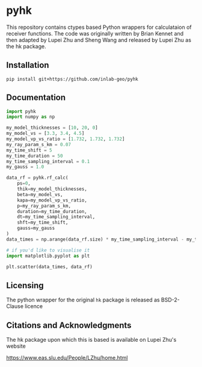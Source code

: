 # pyhk

This repository contains ctypes based Python wrappers for calculataion 
of receiver functions. The code was originally written by Brian Kennet and 
then adapted by Lupei Zhu and Sheng Wang and released by Lupei Zhu as the hk 
package.

## Installation
```
pip install git+https://github.com/inlab-geo/pyhk
```

## Documentation


```python
import pyhk
import numpy as np

my_model_thicknesses = [10, 20, 0]
my_model_vs = [3.3, 3.4, 4.5]
my_model_vp_vs_ratio = [1.732, 1.732, 1.732]
my_ray_param_s_km = 0.07
my_time_shift = 5
my_time_duration = 50
my_time_sampling_interval = 0.1
my_gauss = 1.0

data_rf = pyhk.rf_calc(
    ps=0, 
    thik=my_model_thicknesses, 
    beta=my_model_vs, 
    kapa=my_model_vp_vs_ratio, 
    p=my_ray_param_s_km, 
    duration=my_time_duration, 
    dt=my_time_sampling_interval, 
    shft=my_time_shift, 
    gauss=my_gauss
)
data_times = np.arange(data_rf.size) * my_time_sampling_interval - my_time_shift

# if you'd like to visualise it
import matplotlib.pyplot as plt

plt.scatter(data_times, data_rf)
```


## Licensing
The python wrapper for the original `hk` package is released as BSD-2-Clause licence


## Citations and Acknowledgments

The hk package upon which this is based is available on  Lupei Zhu's website

https://www.eas.slu.edu/People/LZhu/home.html
